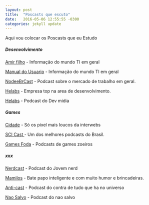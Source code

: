 ```yaml
---
layout: post
title:  "Poscasts que escuto"
date:   2016-05-06 12:55:55 -0300
categories: jekyll update
---
```


Aqui vou colocar os Poscasts que eu Estudo


##### Desenvolvimento

[Amir filho](http://foocast.io/) - Informação do mundo TI em geral


[Manual do Usuario](http://www.buzzsprout.com/10363.rss) - Informação do mundo TI em geral

[NodeeBrCast](https://soundcloud.com/nodebr/nodebrcast1) - Podcast sobre o mercado de trabalho em geral.

[Helabs](https://soundcloud.com/helabspodcast) - Empresa top na area de desenvolvimento.

[Helabs](http://www.devmedia.com.br/bootstrap-ou-materialize/34594?utm_content=buffer8fd6a&utm_medium=social&utm_source=facebook.com&utm_campaign=buffer) - Podcast do Dev midia


##### Games


[Cidade](http://cidadegamer.com.br/) - Só os pixel mais loucos da interwebs

[SCI Cast ](http://deviante.com.br/podcasts/) - Um dos melhores podcasts do Brasil.

[Games Foda](http://www.gamesfoda.net/feed/podcast) - Podcasts de games zoeiros


##### xxx


[Nerdcast](https://jovemnerd.com.br/nerdcast/) - Podcast do Jovem nerd

[Mamilos](http://www.b9.com.br/podcasts/mamilos/) - Bate papo inteligente e com muito humor e brincadeiras.


[Anti-cast](http://www.b9.com.br/podcasts/anticast/) - Podcast do contra de tudo que ha no universo



[Nao Salvo](http://www.naosalvo.com.br/category/nao-ouvo/) - Podcast do nao salvo



